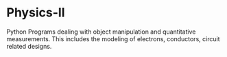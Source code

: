 # Physics-II
Python Programs dealing with object manipulation and quantitative measurements.  This includes the modeling of electrons, conductors, circuit related designs.  
